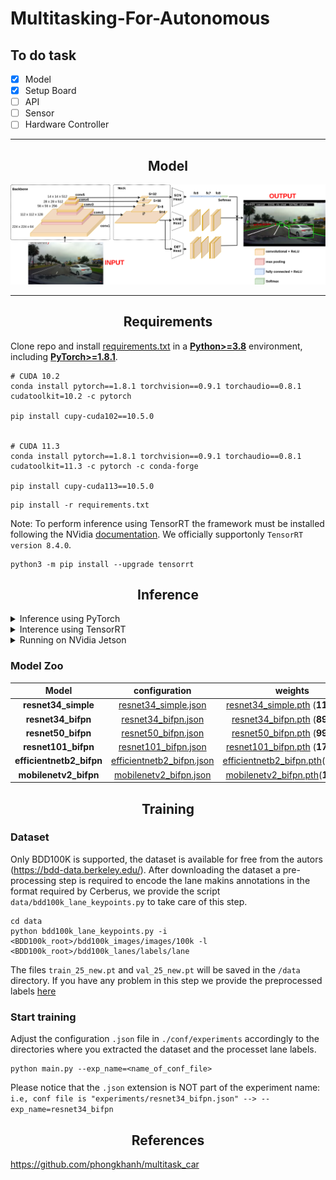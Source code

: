 # Multitasking-For-Autonomous

## To do task 
- [x] Model
- [x] Setup Board
- [ ] API
- [ ] Sensor
- [ ] Hardware Controller 
---

## <div align="center">Model</div>
<p align="center">
 <img src="docs/model.png" width="800">
</p>

---

## <div align="center">Requirements</div>

Clone repo and install [requirements.txt](https://github.com/dotrannhattuong/Multitasking-For-Autonomous/blob/main/requirements.txt) in a
[**Python>=3.8**](https://www.python.org/) environment, including
[**PyTorch>=1.8.1**](https://pytorch.org/get-started/previous-versions/).

```
# CUDA 10.2
conda install pytorch==1.8.1 torchvision==0.9.1 torchaudio==0.8.1 cudatoolkit=10.2 -c pytorch

pip install cupy-cuda102==10.5.0


# CUDA 11.3
conda install pytorch==1.8.1 torchvision==0.9.1 torchaudio==0.8.1 cudatoolkit=11.3 -c pytorch -c conda-forge

pip install cupy-cuda113==10.5.0
```

```
pip install -r requirements.txt
```

Note: To perform inference using TensorRT the framework must be installed following the NVidia [documentation](https://docs.nvidia.com/deeplearning/tensorrt/install-guide/index.html).
We officially supportonly `TensorRT version 8.4.0`.

```
python3 -m pip install --upgrade tensorrt
```

## <div align="center">Inference</div>

<details>
<summary>Inference using PyTorch</summary>

- [Video demo](https://drive.google.com/file/d/1zS3L01VHwtPS9WrmOUD5G2V_A4rK7fB-/view?usp=sharing)

```
python inference/run.py -c <path_to_config>.json -w <path_to_checkpoint>.pth -v <path_to_video>.mp4
```

- In addition you can add the option `-o true` to perform conversion to `.onnx`

</details>

<details>
<summary>Interence using TensorRT</summary>
 
The sample inference code is similar to the PyTorch version, but it requires as input the `.onnx` model and the video file.
When a model is loaded for the first time it is converted to tensorrt, this process usually takes a very long time.

```
python inference/run_tensorrt.py -m weights/mobilenetv2_bifpn_sim.onnx -v videos/dashcam_demo.mp4
```

</details>

<details>
<summary>Running on NVidia Jetson</summary>

We provide a script to automatically install all the requirements on an Nvidia board, it is only tested on Jetson AGX Xavier
and Jetson Nano on a fresh install of `JetPack 4.6.1`

```
cd docs
chmod +x deps.sh
./deps.sh
```

The installation process require a very long time, at the end reboot is required. When done inference can be performed using TensorRT as described above.

</details>


### Model Zoo
| **Model**            |       **configuration**       |         **weights**          |             **onnx**              |             **tensorrt**              |
|:--------------------:|:-----------------------------:|:----------------------------:|:---------------------------------:|:---------------------------------:|
| **resnet34_simple**      |   [resnet34_simple.json](https://drive.google.com/file/d/1uZqNuCwI3OHAUNG450XZQD2pQT7YIpDr/view?usp=sharing)    |   [resnet34_simple.pth](https://drive.google.com/file/d/1v5pa3LdXgjjsAiMxMgitBiy6brObskht/view?usp=sharing) (**116.2MB**)    |   [resnet34_simple_sim.onnx](https://drive.google.com/file/d/1MOBMinfU0PrT8hPjjc7gXG4HOHYGCP7K/view?usp=sharing) (**116.0MB**)    |    resnet34_simple_sim.trt   |
| **resnet34_bifpn**       |    [resnet34_bifpn.json](https://drive.google.com/file/d/1Ixuj72Rj2zFasyB-mu7rQiNuA6Yv2ZGg/view?usp=sharing)    |    [resnet34_bifpn.pth](https://drive.google.com/file/d/16jXHf1kEhR3QaXkJxijDxKbGwhNkbUEe/view?usp=sharing) (**89.2MB**)    |    [resnet34_bifpn_sim.onnx](https://drive.google.com/file/d/18xoh22M0wR5O5yu4mDyKcytQaqxhN4hP/view?usp=sharing) (**88.9MB**)    |    resnet34_bifpn_sim.trt   |
| **resnet50_bifpn**       |    [resnet50_bifpn.json](https://drive.google.com/file/d/1eXv7JJGFqHXy3Am0G-xu2ulKm4iRmEz5/view?usp=sharing)    |    [resnet50_bifpn.pth](https://drive.google.com/file/d/1Sm33JXcWo9a0uiOoqv02yKss1SkEUOWT/view?usp=sharing) (**99.0MB**)    |    [resnet50_bifpn_sim.onnx](https://drive.google.com/file/d/1ER6weOsLPgX-GdS53ikr0oI-al2g7Yv8/view?usp=sharing) (**98.5MB**)    |    resnet50_bifpn_sim.trt  |
| **resnet101_bifpn**      |   [resnet101_bifpn.json](https://drive.google.com/file/d/1-5aEQMul1j-Wr8jrOB2CH8yhYysuuXe5/view?usp=sharing)    |   [resnet101_bifpn.pth](https://drive.google.com/file/d/1Fc2yXc04CB1vsZnZSy1WT6rxjOJPMLjc/view?usp=sharing) (**175.3MB**)    |    [resnet101_bifpn_sim.onnx](https://drive.google.com/file/d/1hCdz6o0PvNf5IF0-27tVPrh9OJKLD0W7/view?usp=sharing) (**174.4MB**)    |    resnet101_bifpn_sim.trt(**90.9MB**)   |
| **efficientnetb2_bifpn** | [efficientnetb2_bifpn.json](https://drive.google.com/file/d/1_F6JBX5i6wxV_MmcyaWnt95dOg3WlYUo/view?usp=sharing) | [efficientnetb2_bifpn.pth](https://drive.google.com/file/d/16wJCSj7bSAt_iPdPytWtH6TOtL8_LQ0x/view?usp=sharing)(**35.3MB**)    |    [efficientnetb2_bifpn_sim.onnx](https://drive.google.com/file/d/1AkLHe8-KtsZ6sD-qLYl4DLlhYqaT_gdA/view?usp=sharing)(**34.7MB**)    |    efficientnetb2_bifpn_sim.trt(**23.1MB**)    |
| **mobilenetv2_bifpn**    |  [mobilenetv2_bifpn.json](https://drive.google.com/file/d/1ikR9ia9k9zVMznfuRbGryecfrVfB_GXU/view?usp=sharing)   |  [mobilenetv2_bifpn.pth](https://drive.google.com/file/d/1WZ3vPPSAF23yGpMIA4DINaBE-6-v2ZH9/view?usp=sharing)(**11.2MB**)   |  [mobilenetv2_bifpn_sim.onnx](https://drive.google.com/file/d/1YUYp-QqSzvJDJj5bbdrA4crZBn_xMpvf/view?usp=sharing) (**10.9MB**)    |    mobilenetv2_bifpn_sim.trt(**8.4MB**)   |


## <div align="center">Training</div>

### Dataset
Only BDD100K is supported, the dataset is available for free from the autors (https://bdd-data.berkeley.edu/).
After downloading the dataset a pre-processing step is required to encode the lane makins annotations in the format required by Cerberus,
we provide the script `data/bdd100k_lane_keypoints.py` to take care of this step.

```
cd data
python bdd100k_lane_keypoints.py -i <BDD100k_root>/bdd100k_images/images/100k -l <BDD100k_root>/bdd100k_lanes/labels/lane
```

The files `train_25_new.pt` and `val_25_new.pt` will be saved in the `/data` directory. If you have any problem in this step we provide the preprocessed labels [here](https://drive.google.com/file/d/1Cz7GByXW57IiVzHNY5SyDW3LuRt_GuMp/view?usp=sharing)

### Start training
Adjust the configuration `.json` file in `./conf/experiments` accordingly to the directories where you extracted the dataset and the processet lane labels.
```
python main.py --exp_name=<name_of_conf_file>
```

Please notice that the `.json` extension is NOT part of the experiment name: 
```i.e, conf file is "experiments/resnet34_bifpn.json" --> --exp_name=resnet34_bifpn```


## <div align="center">References</div>
https://github.com/phongkhanh/multitask_car